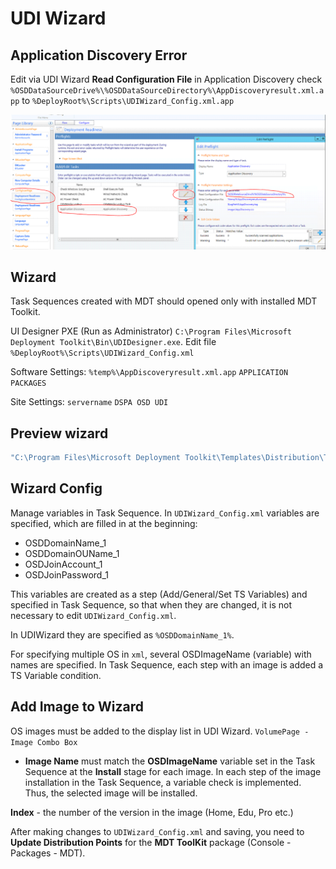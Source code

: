 # UDI Wizard

## Application Discovery Error

Edit via UDI Wizard **Read Configuration File** in Application Discovery check `%OSDDataSourceDrive%\%OSDDataSourceDirectory%\AppDiscoveryresult.xml.app` to `%DeployRoot%\Scripts\UDIWizard_Config.xml.app`

![alt text](udi-wizard/udi_01.png)

## Wizard

Task Sequences created with MDT should opened only with installed MDT Toolkit.

UI Designer PXE (Run as Administrator) `C:\Program Files\Microsoft Deployment Toolkit\Bin\UDIDesigner.exe`. Edit file `%DeployRoot%\Scripts\UDIWizard_Config.xml`

Software Settings: `%temp%\AppDiscoveryresult.xml.app` `APPLICATION` `PACKAGES`

Site Settings: `servername` `DSPA OSD UDI`

## Preview wizard

```bat
"C:\Program Files\Microsoft Deployment Toolkit\Templates\Distribution\Tools\x64\OSDSetupWizard.exe" /preview /xml:"%DeployRoot%\Scripts\UDIWizard_Config.xml"
```

## Wizard Config

Manage variables in Task Sequence. In `UDIWizard_Config.xml` variables are specified, which are filled in at the beginning:

- OSDDomainName_1
- OSDDomainOUName_1
- OSDJoinAccount_1
- OSDJoinPassword_1

This variables are created as a step (Add/General/Set TS Variables) and specified in Task Sequence, so that when they are changed, it is not necessary to edit `UDIWizard_Config.xml`.

In UDIWizard they are specified as `%OSDDomainName_1%`.

For specifying multiple OS in `xml`, several OSDImageName (variable) with names are specified. In Task Sequence, each step with an image is added a TS Variable condition.

## Add Image to Wizard

OS images must be added to the display list in UDI Wizard. `VolumePage - Image Combo Box`

* **Image Name** must match the **OSDImageName** variable set in the Task Sequence at the **Install** stage for each image. In each step of the image installation in the Task Sequence, a variable check is implemented. Thus, the selected image will be installed.

**Index** - the number of the version in the image (Home, Edu, Pro etc.)

After making changes to `UDIWizard_Config.xml` and saving, you need to **Update Distribution Points** for the **MDT ToolKit** package (Console - Packages - MDT).
